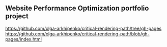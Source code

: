 ## Website Performance Optimization portfolio project

https://github.com/olga-arkhipenko/critical-rendering-path/tree/gh-pages
https://github.com/olga-arkhipenko/critical-rendering-path/blob/gh-pages/index.html